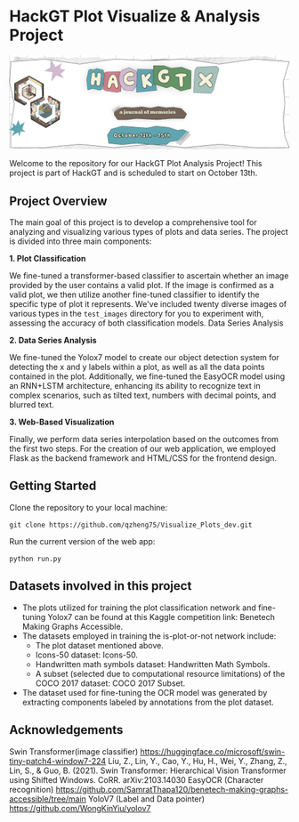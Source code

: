 # HackGT Plot Visualize & Analysis Project

![HackGT Logo](hack_gt_logo.png)

Welcome to the repository for our HackGT Plot Analysis Project! This project is part of HackGT and is scheduled to start on October 13th.

## Project Overview

The main goal of this project is to develop a comprehensive tool for analyzing and visualizing various types of plots and data series. The project is divided into three main components:

**1. Plot Classification**

We fine-tuned a transformer-based classifier to ascertain whether an image provided by the user contains a valid plot. If the image is confirmed as a valid plot, we then utilize another fine-tuned classifier to identify the specific type of plot it represents. We've included twenty diverse images of various types in the `test_images` directory for you to experiment with, assessing the accuracy of both classification models.
Data Series Analysis

**2. Data Series Analysis**

We fine-tuned the Yolox7 model to create our object detection system for detecting the x and y labels within a plot, as well as all the data points contained in the plot.
Additionally, we fine-tuned the EasyOCR model using an RNN+LSTM architecture, enhancing its ability to recognize text in complex scenarios, such as tilted text, numbers with decimal points, and blurred text.

**3. Web-Based Visualization**

Finally, we perform data series interpolation based on the outcomes from the first two steps. For the creation of our web application, we employed Flask as the backend framework and HTML/CSS for the frontend design.

## Getting Started

Clone the repository to your local machine:
   ```shell
   git clone https://github.com/qzheng75/Visualize_Plots_dev.git
   ```
Run the current version of the web app:
   ```shell
   python run.py
   ```

## Datasets involved in this project
- The plots utilized for training the plot classification network and fine-tuning Yolox7 can be found at this Kaggle competition link: Benetech Making Graphs Accessible.
- The datasets employed in training the is-plot-or-not network include:
   - The plot dataset mentioned above.
   - Icons-50 dataset: Icons-50.
   - Handwritten math symbols dataset: Handwritten Math Symbols.
   - A subset (selected due to computational resource limitations) of the COCO 2017 dataset: COCO 2017 Subset.
- The dataset used for fine-tuning the OCR model was generated by extracting components labeled by annotations from the plot dataset.

## Acknowledgements
Swin Transformer(image classifier) https://huggingface.co/microsoft/swin-tiny-patch4-window7-224
Liu, Z., Lin, Y., Cao, Y., Hu, H., Wei, Y., Zhang, Z., Lin, S., & Guo, B. (2021). Swin Transformer: Hierarchical Vision Transformer using Shifted Windows. CoRR. arXiv:2103.14030
EasyOCR (Character recognition) https://github.com/SamratThapa120/benetech-making-graphs-accessible/tree/main
YoloV7 (Label and Data pointer)  https://github.com/WongKinYiu/yolov7

